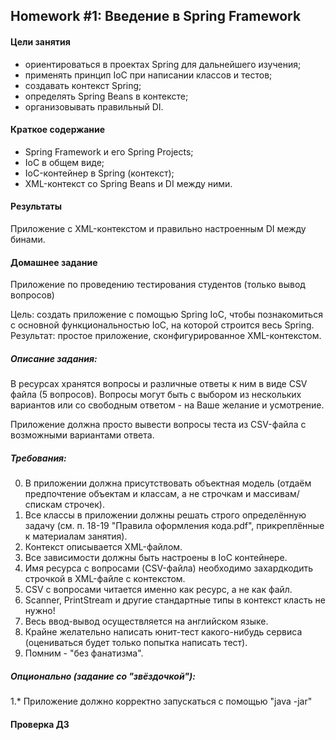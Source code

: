 ## Homework #1: Введение в Spring Framework

#### Цели занятия
- ориентироваться в проектах Spring для дальнейшего изучения;
- применять принцип IoC при написании классов и тестов;
- создавать контекст Spring;
- определять Spring Beans в контексте;
- организовывать правильный DI.

#### Краткое содержание
- Spring Framework и его Spring Projects;
- IoC в общем виде;
- IoC-контейнер в Spring (контекст);
- XML-контекст cо Spring Beans и DI между ними.

#### Результаты
Приложение с XML-контекстом и правильно настроенным DI между бинами.

#### Домашнее задание
Приложение по проведению тестирования студентов (только вывод вопросов)

Цель: создать приложение с помощью Spring IoC, чтобы познакомиться с основной функциональностью IoC, на которой строится весь Spring. Результат: простое приложение, сконфигурированное XML-контекстом.

##### Описание задания:

В ресурсах хранятся вопросы и различные ответы к ним в виде CSV файла (5 вопросов).
Вопросы могут быть с выбором из нескольких вариантов или со свободным ответом - на Ваше желание и усмотрение.

Приложение должна просто вывести вопросы теста из CSV-файла с возможными вариантами ответа.

##### Требования:
0. В приложении должна присутствовать объектная модель (отдаём предпочтение объектам и классам, а не строчкам и массивам/спискам строчек).
1. Все классы в приложении должны решать строго определённую задачу (см. п. 18-19 "Правила оформления кода.pdf", прикреплённые к материалам занятия).
2. Контекст описывается XML-файлом.
3. Все зависимости должны быть настроены в IoC контейнере.
4. Имя ресурса с вопросами (CSV-файла) необходимо захардкодить строчкой в XML-файле с контекстом.
5. CSV с вопросами читается именно как ресурс, а не как файл.
6. Scanner, PrintStream и другие стандартные типы в контекст класть не нужно!
7. Весь ввод-вывод осуществляется на английском языке.
8. Крайне желательно написать юнит-тест какого-нибудь сервиса (оцениваться будет только попытка написать тест).
9. Помним - "без фанатизма".

##### Опционально (задание со "звёздочкой"):
1.* Приложение должно корректно запускаться с помощью "java -jar"

#### Проверка ДЗ
